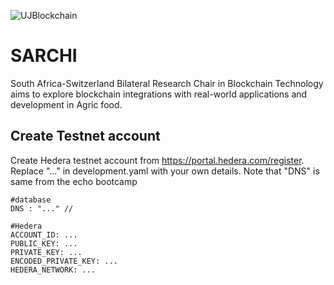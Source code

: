 ![UJBlockchain](https://blockchain.uj.ac.za/static/images/main-logo.png)


# SARCHI
South Africa-Switzerland Bilateral Research Chair in Blockchain Technology aims to explore blockchain integrations with real-world applications and development in Agric food.

## Create Testnet account
Create Hedera testnet account from https://portal.hedera.com/register. Replace "..." in development.yaml with your own details. Note that "DNS" is same from the echo bootcamp

```
#database 
DNS : "..." //

#Hedera 
ACCOUNT_ID: ...
PUBLIC_KEY: ...
PRIVATE_KEY: ...
ENCODED_PRIVATE_KEY: ...
HEDERA_NETWORK: ...

```
